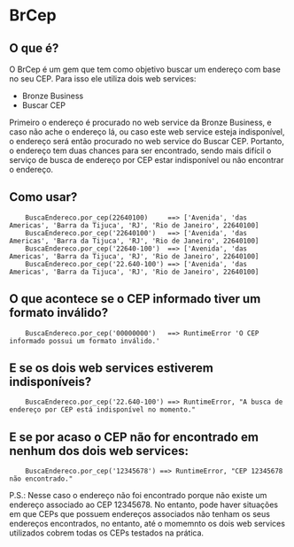 # BrCep

## O que é?

O BrCep é um gem que tem como objetivo buscar um endereço com base no seu CEP. Para isso ele utiliza dois web services:

* Bronze Business
* Buscar CEP

Primeiro o endereço é procurado no web service da Bronze Business, e caso não ache o endereço lá, ou caso este web service esteja indisponível, o endereço será então procurado no web service do Buscar CEP. Portanto, o endereço tem duas chances para ser encontrado, sendo mais difícil o serviço de busca de endereço por CEP estar indisponível ou não encontrar o endereço.

## Como usar?

        BuscaEndereco.por_cep(22640100)     ==> ['Avenida', 'das Americas', 'Barra da Tijuca', 'RJ', 'Rio de Janeiro', 22640100]
        BuscaEndereco.por_cep('22640100')   ==> ['Avenida', 'das Americas', 'Barra da Tijuca', 'RJ', 'Rio de Janeiro', 22640100]
        BuscaEndereco.por_cep('22640-100')  ==> ['Avenida', 'das Americas', 'Barra da Tijuca', 'RJ', 'Rio de Janeiro', 22640100]
        BuscaEndereco.por_cep('22.640-100') ==> ['Avenida', 'das Americas', 'Barra da Tijuca', 'RJ', 'Rio de Janeiro', 22640100]

## O que acontece se o CEP informado tiver um formato inválido?

        BuscaEndereco.por_cep('00000000')   ==> RuntimeError 'O CEP informado possui um formato inválido.'

## E se os dois web services estiverem indisponíveis?

        BuscaEndereco.por_cep('22.640-100') ==> RuntimeError, "A busca de endereço por CEP está indisponível no momento."

## E se por acaso o CEP não for encontrado em nenhum dos dois web services:

        BuscaEndereco.por_cep('12345678') ==> RuntimeError, "CEP 12345678 não encontrado."

P.S.: Nesse caso o endereço não foi encontrado porque não existe um endereço associado ao CEP 12345678. No entanto, pode haver situações em que CEPs que possuem endereços associados não tenham os seus endereços encontrados, no entanto, até o momemnto os dois web services utilizados cobrem todas os CEPs testados na prática.